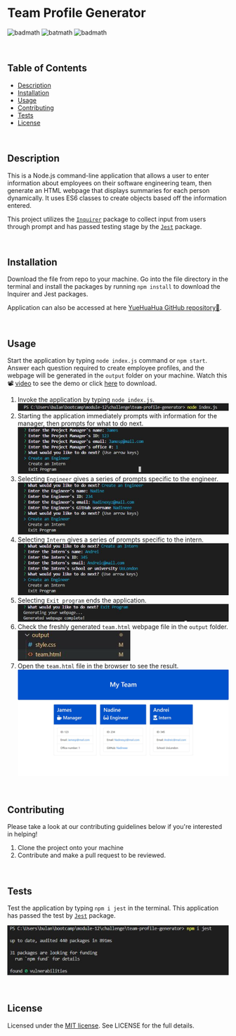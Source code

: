 # Team Profile Generator

![badmath](https://img.shields.io/github/issues/YueHuaHua/team-profile-generator) ![batmath](https://img.shields.io/github/issues-pr-closed/yueHuaHua/team-profile-generator) ![badmath](https://img.shields.io/github/license/YueHuaHua/team-profile-generator)

</br>
  
## Table of Contents

- [Description](#description)
- [Installation](#installation)
- [Usage](#usage)
- [Contributing](#contributing)
- [Tests](#tests)
- [License](#license)

</br>

## Description

This is a Node.js command-line application that allows a user to enter information about employees on their software engineering team, then generate an HTML webpage that displays summaries for each person dynamically. It uses ES6 classes to create objects based off the information entered.

This project utilizes the [`Inquirer`](https://www.npmjs.com/package/inquirer) package to collect input from users through prompt and has passed testing stage by the [`Jest`](https://www.npmjs.com/package/jest) package.

</br>

## Installation

Download the file from repo to your machine. Go into the file directory in the terminal and install the packages by running `npm install` to download the Inquirer and Jest packages.

Application can also be accessed at here [YueHuaHua GitHub repository👾](https://github.com/YueHuaHua/module-08-challenge).

</br>

## Usage

Start the application by typing `node index.js` command or `npm start`. Answer each question required to create employee profiles, and the webpage will be generated in the `output` folder on your machine. Watch this 📽 [video](assets/img/demo-video.mp4) to see the demo or click [here](https://www.dropbox.com/s/spktbbim3tqmhmv/demo-video.mp4?dl=0) to download.

1. Invoke the application by typing `node index.js`.
![Usage Step 1](./assets/img/readme-01-step-1.JPG)
2. Starting the application immediately prompts with information for the manager, then prompts for what to do next.
![Usage Step 2](./assets/img/readme-02-step-2.JPG)
3. Selecting `Engineer` gives a series of prompts specific to the engineer.
![Usage Step 3](./assets/img/readme-03-step-3.JPG)
4. Selecting `Intern` gives a series of prompts specific to the intern.
![Usage Step 3](./assets/img/readme-04-step-4.JPG)
5. Selecting `Exit program` ends the application.
![Usage Step 3](./assets/img/readme-05-step-5.JPG)
6. Check the freshly generated `team.html` webpage file in the `output` folder. 
![Usage Step 4](./assets/img/readme-06-step-6.JPG) 
7. Open the `team.html` file in the browser to see the result.
![Usage Step 4](./assets/img/readme-07-step-7.JPG) 

</br>

## Contributing

Please take a look at our contributing guidelines below if you're interested in helping!

1. Clone the project onto your machine
2. Contribute and make a pull request to be reviewed.

</br>

## Tests

Test the application by typing `npm i jest` in the terminal. This application has passed the test by [`Jest`](https://www.npmjs.com/package/jest) package.

![Application testing](./assets/img/readme-10-test.JPG)

</br>

## License

Licensed under the [MIT license](https://github.com/git/git-scm.com/blob/main/MIT-LICENSE.txt). See LICENSE for the full details.

